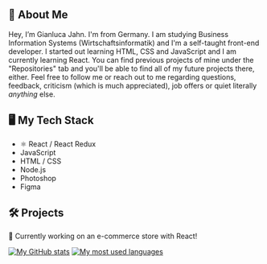 ## 👤 About Me #
Hey, I’m Gianluca Jahn. I'm from Germany. I am studying Business Information Systems (Wirtschaftsinformatik) and I'm a self-taught front-end developer. I started out learning HTML, CSS and JavaScript and I am currently learning React. You can find previous projects of mine under the "Repositories" tab and you'll be able to find all of my future projects there, either. Feel free to follow me or reach out to me regarding questions, feedback, criticism (which is much appreciated), job offers or quiet literally *anything* else. 

## 🖥 My Tech Stack
- ⚛️ React / React Redux
- JavaScript
- HTML / CSS
- Node.js
- Photoshop
- Figma 

## 🛠 Projects #

🔧 Currently working on an e-commerce store with React!

[![My GitHub stats](https://github-readme-stats.vercel.app/api?username=gianlucajahn)](https://github.com/gianlucajahn/github-readme-stats)
[![My most used languages](https://github-readme-stats.vercel.app/api?username=gianlucajahn)](https://github.com/gianlucajahn/github-readme-stats)
